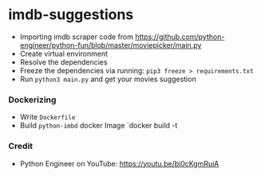 # imdb-suggestions

- Importing imdb scraper code from https://github.com/python-engineer/python-fun/blob/master/moviepicker/main.py
- Create virtual environment
- Resolve the dependencies
- Freeze the dependencies via running: `pip3 freeze > requirements.txt`
- Run `python3 main.py` and get your movies suggestion

### Dockerizing

- Write `Dockerfile`
- Build `python-imbd` docker Image `docker build -t 

### Credit

- Python Engineer on YouTube: https://youtu.be/bi0cKgmRuiA
